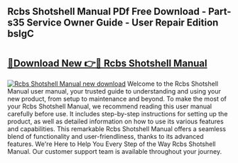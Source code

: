 ## Rcbs Shotshell Manual PDf Free Download - Part-s35 Service Owner Guide - User Repair Edition bslgC

# <h2><a href="http://bc84940.oget.top/?id=Rcbs+Shotshell+Manual">🔗Download New 👉🔴 Rcbs Shotshell Manual</a></h2>

[![Rcbs Shotshell Manual new download](https://i.imgur.com/5g1atiW.png)](http://bc84940.oget.top/?id=Rcbs+Shotshell+Manual)
Welcome to the Rcbs Shotshell Manual user manual, your trusted guide to understanding and using your new product, from setup to maintenance and beyond. To make the most of your Rcbs Shotshell Manual, we recommend reading this user manual carefully before use. It includes step-by-step instructions for setting up the product, as well as detailed information on how to use its various features and capabilities. This remarkable Rcbs Shotshell Manual offers a seamless blend of functionality and user-friendliness, thanks to its advanced features. We're Here to Help You Every Step of the Way Rcbs Shotshell Manual. Our customer support team is available throughout your journey.
